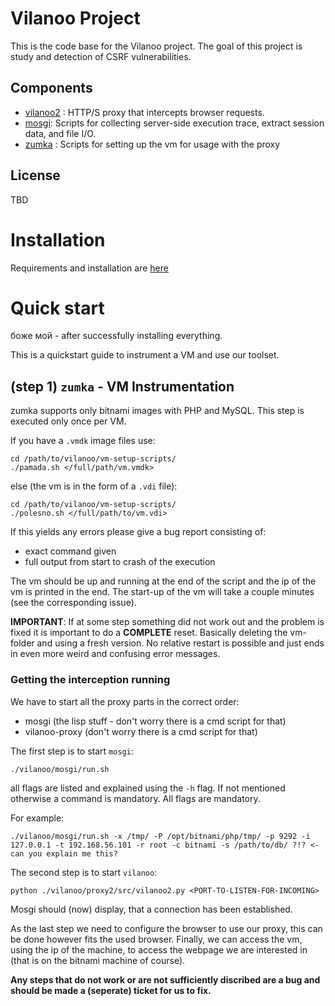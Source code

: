# Vilanoo Project

This is the code base for the Vilanoo project. The goal of this project is study and detection of CSRF vulnerabilities.

## Components

 * [vilanoo2](vilanoo2/README.md) : HTTP/S proxy that intercepts browser requests.
 * [mosgi](mosgi/README.md): Scripts for collecting server-side execution trace, extract session data, and file I/O.
 * [zumka](vm-setup-scripts/README.md) : Scripts for setting up the vm for usage with the proxy

## License
  TBD

# Installation

Requirements and installation are [here](INSTALL.md)

# Quick start

боже мой - after successfully installing everything.

This is a quickstart guide to instrument a VM and use our toolset. 

## (step 1) `zumka` - VM Instrumentation

zumka supports only bitnami images with PHP and MySQL. This step is executed 
only once per VM. 

If you have a `.vmdk` image files use:


    cd /path/to/vilanoo/vm-setup-scripts/
    ./pamada.sh </full/path/vm.vmdk>


else (the vm is in the form of a `.vdi` file):


    cd /path/to/vilanoo/vm-setup-scripts/
    ./polesno.sh </full/path/to/vm.vdi>


If this yields any errors please give a bug report consisting of:
* exact command given
* full output from start to crash of the execution

The vm should be up and running at the end of the script and the ip
of the vm is printed in the end. The start-up of the vm will take
a couple minutes (see the corresponding issue).

**IMPORTANT**: If at some step something did not work out and the problem
is fixed it is important to do a **COMPLETE** reset. Basically deleting the
vm-folder and using a fresh version. No relative restart is possible and
just ends in even more weird and confusing error messages.


### Getting the interception running

We have to start all the proxy parts in the correct order:
* mosgi (the lisp stuff - don't worry there is a cmd script for that)
* vilanoo-proxy  (don't worry there is a cmd script for that)

The first step is to start `mosgi`: 

    ./vilanoo/mosgi/run.sh

all flags are listed and explained using the `-h` flag. If not mentioned otherwise a command is
mandatory. All flags are mandatory.

For example:

    ./vilanoo/mosgi/run.sh -x /tmp/ -P /opt/bitnami/php/tmp/ -p 9292 -i 127.0.0.1 -t 192.168.56.101 -r root -c bitnami -s /path/to/db/ ?!? <- can you explain me this?


The second step is to start `vilanoo`: 

    python ./vilanoo/proxy2/src/vilanoo2.py <PORT-TO-LISTEN-FOR-INCOMING>

Mosgi should (now) display, that a connection has been established.

As the last step we need to configure the browser to use our proxy, this can be
done however fits the used browser.
Finally, we can access the vm, using the ip of the machine, to access the webpage we are
interested in (that is on the bitnami machine of course).


**Any steps that do not work or are not sufficiently discribed are a bug and should be
made a (seperate) ticket for us to fix.**